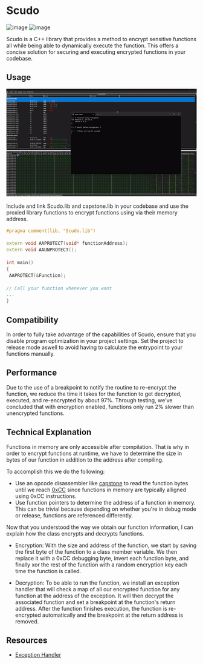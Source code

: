 # Scudo
![image](https://img.shields.io/badge/C%2B%2B-00599C?style=for-the-badge&logo=c%2B%2B&logoColor=white) ![image](https://img.shields.io/badge/Windows-0078D6?style=for-the-badge&logo=windows&logoColor=white)

Scudo is a C++ library that provides a method to encrypt sensitive functions all while being able to dynamically execute the function. This offers a concise solution for securing and executing encrypted functions in your codebase.
 
 ## Usage
 ![banner](img/demo.gif)
 
 Include and link Scudo.lib and capstone.lib in your codebase and use the proxied library functions to encrypt functions using via their memory address.

```cpp
#pragma comment(lib, "Scudo.lib")

extern void AAPROTECT(void* functionAddress);
extern void AAUNPROTECT();

int main()
{
 AAPROTECT(&Function);

// Call your function whenever you want 
...
}
```

## Compatibility
In order to fully take advantage of the capabilities of Scudo, ensure that you disable program optimization in your project settings. Set the project to release mode aswell to avoid having to calculate the entrypoint to your functions manually.

## Performance
Due to the use of a breakpoint to notify the routine to re-encrypt the function, we reduce the time it takes for the function to get decrypted, executed, and re-encrypted by about 97%. Through testing, we've concluded that with encryption enabled, functions only run 2% slower than unencrypted functions. 

## Technical Explanation
Functions in memory are only accessible after compilation. That is why in order to encrypt functions at runtime, we have to determine the size in bytes of our function in addition to the address after compiling. 

To accomplish this we do the following:
- Use an opcode disassembler like [capstone](https://github.com/capstone-engine/capstone) to read the function bytes until we reach [0xCC](https://en.wikipedia.org/wiki/INT_(x86_instruction)#:~:text=The%20INT3%20instruction%20is%20a,are%20encoded%20using%20two%20bytes.) since functions in memory are typically alligned using 0xCC instructions.
- Use function pointers to determine the address of a function in memory. This can be trivial because depending on whether you're in debug mode or release, functions are referenced differently.

Now that you understood the way we obtain our function information, I can explain how the class encrypts and decrypts functions.

- Encryption: With the size and address of the function, we start by saving the first byte of the function to a class member variable. We then replace it with a 0xCC debugging byte, invert each function byte, and finally xor the rest of the function with a random encryption key each time the function is called. 

- Decryption: To be able to run the function, we install an exception handler that will check a map of all our encrypted function for any function at the address of the exception. It will then decrypt the associated function and set a breakpoint at the function's return address. After the function finishes execution, the function is re-encrypted automatically and the breakpoint at the return address is removed.

## Resources
- [Exception Handler](https://learn.microsoft.com/en-us/windows/win32/debug/vectored-exception-handling)
